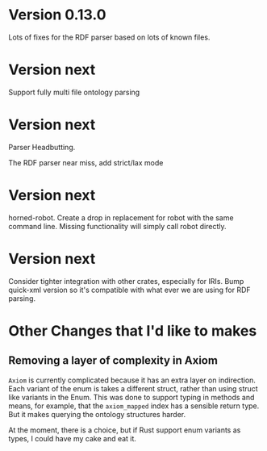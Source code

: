 Version 0.13.0
==============

Lots of fixes for the RDF parser based on lots of known files.


Version next
============

Support fully multi file ontology parsing


Version next
============

Parser Headbutting.

The RDF parser near miss, add strict/lax mode

Version next
============

horned-robot. Create a drop in replacement for robot with the same
command line. Missing functionality will simply call robot directly.




Version next
==============

Consider tighter integration with other crates, especially for
IRIs. Bump quick-xml version so it's compatible with what ever we are
using for RDF parsing.


Other Changes that I'd like to makes
====================================


Removing a layer of complexity in Axiom
---------------------------------------

`Axiom` is currently complicated because it has an extra layer on
indirection. Each variant of the enum is takes a different struct,
rather than using struct like variants in the Enum. This was done
to support typing in methods and means, for example, that the
`axiom_mapped` index has a sensible return type. But it makes querying
the ontology structures harder.

At the moment, there is a choice, but if Rust support enum variants as
types, I could have my cake and eat it.
